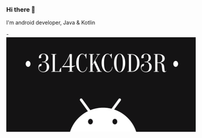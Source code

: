 ### Hi there 👋

I'm android developer, Java & Kotlin

-![blackcoder image](https://github.com/odaridavid/odaridavid/blob/master/3l4ck.png)


